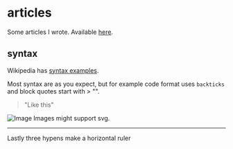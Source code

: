 articles
========
Some articles I wrote.  Available [here](http://h4x.no/articles/).

syntax
------
Wikipedia has [syntax examples](http://en.wikipedia.org/wiki/Markdown#Syntax_examples).

Most syntax are as you expect, but for example code format uses `backticks` and block quotes start with > "".

> "Like this"

![Image](http://h4x.no/shark.svg) Images might support svg.

---

Lastly three hypens make a horizontal ruler

